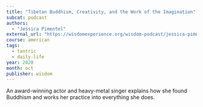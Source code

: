 ```yaml
---
title: "Tibetan Buddhism, Creativity, and the Work of the Imagination"
subcat: podcast
authors:
  - "Jessica Pimentel"
external_url: "https://wisdomexperience.org/wisdom-podcast/jessica-pimentel/"
course: american
tags:
  - tantric
  - daily-life
year: 2020
month: oct
publisher: wisdom
---
```


An award-winning actor and heavy-metal singer explains how she found Buddhism and works her practice into everything she does.
